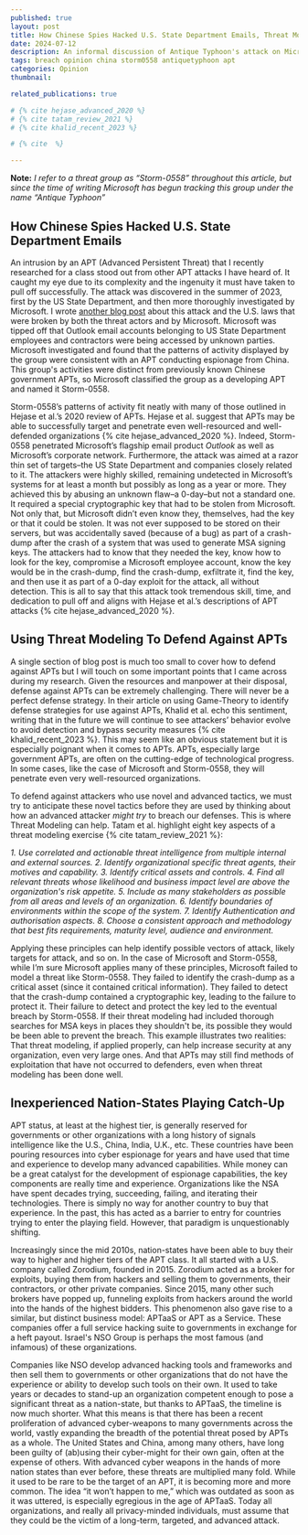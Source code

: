 ```yaml
---
published: true
layout: post
title: How Chinese Spies Hacked U.S. State Department Emails, Threat Modeling for APTs, and APTaaS
date: 2024-07-12
description: An informal discussion of Antique Typhoon's attack on Microsoft systems and email accounts associated with U.S Government personnel. A brief discussion of threat modelling and APTaaS
tags: breach opinion china storm0558 antiquetyphoon apt
categories: Opinion
thumbnail: 

related_publications: true

# {% cite hejase_advanced_2020 %}
# {% cite tatam_review_2021 %}
# {% cite khalid_recent_2023 %}

# {% cite  %}

---
```


**Note:** *I refer to a threat group as “Storm-0558” throughout this article, but since the time of writing Microsoft has begun tracking this group under the name “Antique Typhoon”*

## How Chinese Spies Hacked U.S. State Department Emails

An intrusion by an APT (Advanced Persistent Threat) that I recently researched for a class stood out from other APT attacks I have heard of. It caught my eye due to its complexity and the ingenuity it must have taken to pull off successfully. The attack was discovered in the summer of 2023, first by the US State Department, and then more thoroughly investigated by Microsoft. I wrote [another blog post](/blog/2024/storm-0558-laws/) about this attack and the U.S. laws that were broken by both the threat actors and by Microsoft. Microsoft was tipped off that Outlook email accounts belonging to US State Department employees and contractors were being accessed by unknown parties. Microsoft investigated and found that the patterns of activity displayed by the group were consistent with an APT conducting espionage from China. This group's activities were distinct from previously known Chinese government APTs, so Microsoft classified the group as a developing APT and named it Storm-0558.

Storm-0558’s patterns of activity fit neatly with many of those outlined in Hejase et al.’s 2020 review of APTs. Hejase et al. suggest that APTs may be able to successfully target and penetrate even well-resourced and well-defended organizations {% cite hejase_advanced_2020 %}. Indeed, Storm-0558 penetrated Microsoft’s flagship email product *Outlook* as well as Microsoft’s corporate network. Furthermore, the attack was aimed at a razor thin set of targets–the US State Department and companies closely related to it. The attackers were highly skilled, remaining undetected in Microsoft’s systems for at least a month but possibly as long as a year or more. They achieved this by abusing an unknown flaw–a 0-day–but not a standard one. It required a special cryptographic key that had to be stolen from Microsoft. Not only that, but Microsoft didn’t even know they, themselves, had the key or that it could be stolen. It was not ever supposed to be stored on their servers, but was accidentally saved (because of a bug) as part of a crash-dump after the crash of a system that was used to generate MSA signing keys. The attackers had to know that they needed the key, know how to look for the key, compromise a Microsoft employee account, know the key would be in the crash-dump, find the crash-dump, exfiltrate it, find the key, and then use it as part of a 0-day exploit for the attack, all without detection. This is all to say that this attack took tremendous skill, time, and dedication to pull off and aligns with Hejase et al.’s descriptions of APT attacks {% cite hejase_advanced_2020 %}.

## Using Threat Modeling To Defend Against APTs

A single section of blog post is much too small to cover how to defend against APTs but I will touch on some important points that I came across during my research. Given the resources and manpower at their disposal, defense against APTs can be extremely challenging. There will never be a perfect defense strategy. In their article on using Game-Theory to identify defense strategies for use against APTs, Khalid et al. echo this sentiment, writing that in the future we will continue to see attackers’ behavior evolve to avoid detection and bypass security measures {% cite khalid_recent_2023 %}. This may seem like an obvious statement but it is especially poignant when it comes to APTs. APTs, especially large government APTs, are often on the cutting-edge of technological progress. In some cases, like the case of Microsoft and Storm-0558, they will penetrate even very well-resourced organizations.

To defend against attackers who use novel and advanced tactics, we must try to anticipate these novel tactics before they are used by thinking about how an advanced attacker *might try* to breach our defenses. This is where Threat Modeling can help. Tatam et al. highlight eight key aspects of a threat modeling exercise {% cite tatam_review_2021 %}:

*1. Use correlated and actionable threat intelligence from multiple internal and external sources.*
*2. Identify organizational specific threat agents, their motives and capability.*
*3. Identify critical assets and controls.*
*4. Find all relevant threats whose likelihood and business impact level are above the organization's risk appetite.*
*5. Include as many stakeholders as possible from all areas and levels of an organization.*
*6. Identify boundaries of environments within the scope of the system.*
*7. Identify Authentication and authorisation aspects.*
*8. Choose a consistent approach and methodology that best fits requirements, maturity level, audience and environment.*

Applying these principles can help identify possible vectors of attack, likely targets for attack, and so on. In the case of Microsoft and Storm-0558, while I’m sure Microsoft applies many of these principles, Microsoft failed to model a threat like Storm-0558. They failed to identify the crash-dump as a critical asset (since it contained critical information). They failed to detect that the crash-dump contained a cryptographic key, leading to the failure to protect it. Their failure to detect and protect the key led to the eventual breach by Storm-0558. If their threat modeling had included thorough searches for MSA keys in places they shouldn't be, its possible they would be been able to prevent the breach. This example illustrates two realities: That threat modeling, if applied properly, can help increase security at any organization, even very large ones. And that APTs may still find methods of exploitation that have not occurred to defenders, even when threat modeling has been done well.

## Inexperienced Nation-States Playing Catch-Up

APT status, at least at the highest tier, is generally reserved for governments or other organizations with a long history of signals intelligence like the U.S., China, India, U.K., etc. These countries have been pouring resources into cyber espionage for years and have used that time and experience to develop many advanced capabilities. While money can be a great catalyst for the development of espionage capabilities, the key components are really time and experience. Organizations like the NSA have spent decades trying, succeeding, failing, and iterating their technologies. There is simply no way for another country to buy that experience. In the past, this has acted as a barrier to entry for countries trying to enter the playing field. However, that paradigm is unquestionably shifting.

Increasingly since the mid 2010s, nation-states have been able to buy their way to higher and higher tiers of the APT class. It all started with a U.S. company called Zorodium, founded in 2015. Zorodium acted as a broker for exploits, buying them from hackers and selling them to governments, their contractors, or other private companies. Since 2015, many other such brokers have popped up, funneling exploits from hackers around the world into the hands of the highest bidders. This phenomenon also gave rise to a similar, but distinct business model: APTaaS or APT as a Service. These companies offer a full service hacking suite to governments in exchange for a heft payout. Israel's NSO Group is perhaps the most famous (and infamous) of these organizations.
 
Companies like NSO develop advanced hacking tools and frameworks and then sell them to governments or other organizations that do not have the experience or ability to develop such tools on their own. It used to take years or decades to stand-up an organization competent enough to pose a significant threat  as a nation-state, but thanks to APTaaS, the timeline is now much shorter. What this means is that there has been a recent proliferation of advanced cyber-weapons to many governments across the world, vastly expanding the breadth of the potential threat posed by APTs as a whole. The United States and China, among many others, have long been guilty of (ab)using their cyber-might for their own gain, often at the expense of others. With advanced cyber weapons in the hands of more nation states than ever before, these threats are multiplied many fold. While it used to be rare to be the target of an APT, it is becoming more and more common. The idea “it won’t happen to me,” which was outdated as soon as it was uttered, is especially egregious in the age of APTaaS. Today all organizations, and really all privacy-minded individuals, must assume that they could be the victim of a long-term, targeted, and advanced attack.
